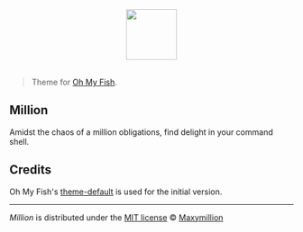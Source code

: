 <div align="center">
  <a href="http://github.com/fish-shell/omf">
  <img width=90px  src="https://cloud.githubusercontent.com/assets/8317250/8510172/f006f0a4-230f-11e5-98b6-5c2e3c87088f.png">
  </a>
</div>
<br>

> Theme for [Oh My Fish].
## Million

Amidst the chaos of a million obligations, find delight in your command shell.


## Credits

Oh My Fish's [theme-default] is used for the initial version.

--------
*Million* is distributed under the [MIT license] © [Maxymillion]

[Oh My Fish]:      https://www.github.com/oh-my-fish/oh-my-fish
[theme-default]:    https://github.com/oh-my-fish/theme-default
[MIT license]: LICENSE-MIT
[Maxymillion]:     https://github.com/Maxymillion
